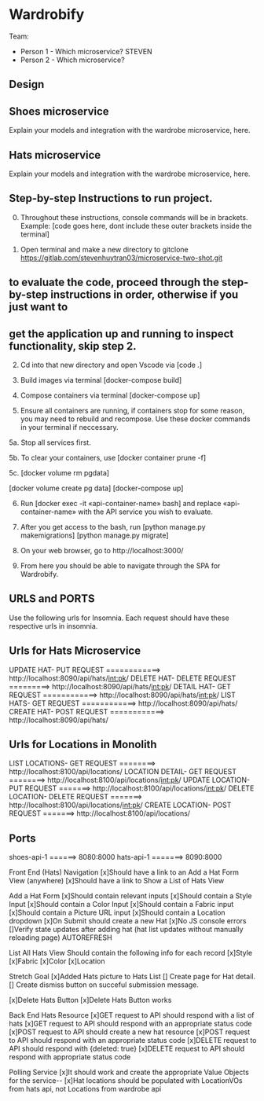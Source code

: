 # Wardrobify

Team:

- Person 1 - Which microservice? STEVEN
- Person 2 - Which microservice?

## Design

## Shoes microservice

Explain your models and integration with the wardrobe
microservice, here.

## Hats microservice

Explain your models and integration with the wardrobe
microservice, here.

## Step-by-step Instructions to run project.

0. Throughout these instructions, console commands will be in brackets.
   Example: [code goes here, dont include these outer brackets inside the terminal]

1. Open terminal and make a new directory to gitclone
   https://gitlab.com/stevenhuytran03/microservice-two-shot.git

## to evaluate the code, proceed through the step-by-step instructions in order, otherwise if you just want to

## get the application up and running to inspect functionality, skip step 2.

2. Cd into that new directory and open Vscode via [code .]

3. Build images via terminal
   [docker-compose build]

4. Compose containers via terminal
   [docker-compose up]

5. Ensure all containers are running, if containers stop for some reason, you may need to rebuild and recompose.
   Use these docker commands in your terminal if neccessary.

5a. Stop all services first.

5b. To clear your containers, use [docker container prune -f]

5c. [docker volume rm pgdata]

[docker volume create pg data]
[docker-compose up]

6. Run [docker exec -it «api-container-name» bash] and replace «api-container-name» with the API service you wish to evaluate.

7. After you get access to the bash, run
   [python manage.py makemigrations]
   [python manage.py migrate]

8. On your web browser, go to http://localhost:3000/

9. From here you should be able to navigate through the SPA for Wardrobify.

## URLS and PORTS

Use the following urls for Insomnia. Each request should have these respective urls in insomnia.

## Urls for Hats Microservice

UPDATE HAT- PUT REQUEST ============> http://localhost:8090/api/hats/<int:pk>/
DELETE HAT- DELETE REQUEST =========> http://localhost:8090/api/hats/<int:pk>/
DETAIL HAT- GET REQUEST ============> http://localhost:8090/api/hats/<int:pk>/
LIST HATS- GET REQUEST ============> http://localhost:8090/api/hats/
CREATE HAT- POST REQUEST ============> http://localhost:8090/api/hats/

## Urls for Locations in Monolith

LIST LOCATIONS- GET REQUEST ========> http://localhost:8100/api/locations/
LOCATION DETAIL- GET REQUEST ========> http://localhost:8100/api/locations/<int:pk>/
UPDATE LOCATION- PUT REQUEST =======> http://localhost:8100/api/locations/<int:pk>/
DELETE LOCATION- DELETE REQUEST =======> http://localhost:8100/api/locations/<int:pk>/
CREATE LOCATION- POST REQUEST =======> http://localhost:8100/api/locations/

## Ports

shoes-api-1 ======> 8080:8000
hats-api-1 =======> 8090:8000

Front End (Hats)
Navigation
[x]Should have a link to an Add a Hat Form View (anywhere)
[x]Should have a link to Show a List of Hats View

Add a Hat Form
[x]Should contain relevant inputs
[x]Should contain a Style Input
[x]Should contain a Color Input
[x]Should contain a Fabric input
[x]Should contain a Picture URL input
[x]Should contain a Location dropdown
[x]On Submit should create a new Hat
[x]No JS console errors
[]Verify state updates after adding hat (hat list updates without manually reloading page) AUTOREFRESH

List All Hats View
Should contain the following info for each record
[x]Style
[x]Fabric
[x]Color
[x]Location

Stretch Goal
[x]Added Hats picture to Hats List
[] Create page for Hat detail.
[] Create dismiss button on succeful submission message.

[x]Delete Hats Button
[x]Delete Hats Button works

Back End
Hats Resource
[x]GET request to API should respond with a list of hats
[x]GET request to API should respond with an appropriate status code
[x]POST request to API should create a new hat resource
[x]POST request to API should respond with an appropriate status code
[x]DELETE request to API should respond with {deleted: true}
[x]DELETE request to API should respond with appropriate status code

Polling Service
[x]It should work and create the appropriate Value Objects for the service--
[x]Hat locations should be populated with LocationVOs from hats api, not Locations from wardrobe api

